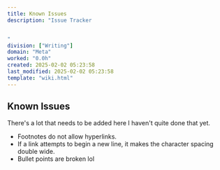 ```yaml
---
title: Known Issues
description: "Issue Tracker


"
division: ["Writing"]
domain: "Meta"
worked: "0.0h"
created: 2025-02-02 05:23:58
last_modified: 2025-02-02 05:23:58
template: "wiki.html"
---
```


## Known Issues
There's a lot that needs to be added here I haven't quite done that yet.

- Footnotes do not allow hyperlinks.
- If a link attempts to begin a new line, it makes the character spacing double wide.
- Bullet points are broken lol
